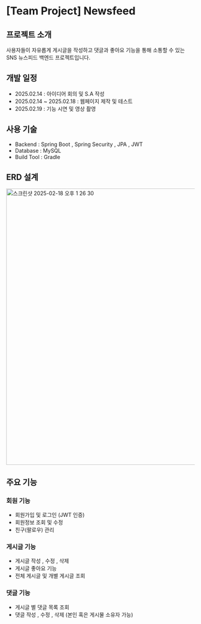 # [Team Project] Newsfeed
## 프로젝트 소개
사용자들이 자유롭게 게시글을 작성하고 댓글과 좋아요 기능을 통해 소통할 수 있는 SNS 뉴스피드 백엔드 프로젝트입니다.

## 개발 일정
- 2025.02.14 : 아이디어 회의 및 S.A 작성
- 2025.02.14 ~ 2025.02.18 : 웹페이지 제작 및 테스트
- 2025.02.19 : 기능 시연 및 영상 촬영

## 사용 기술
- Backend : Spring Boot , Spring Security , JPA , JWT
- Database : MySQL
- Build Tool : Gradle

## ERD 설계
<img width="739" alt="스크린샷 2025-02-18 오후 1 26 30" src="https://github.com/user-attachments/assets/a833214b-45eb-45ea-942e-800d8679cae3" />

## 주요 기능
### 회원 기능
- 회원가입 및 로그인 (JWT 인증)
- 회원정보 조회 및 수정
- 친구(팔로우) 관리

### 게시글 기능
- 게시글 작성 , 수정 , 삭제
- 게시글 좋아요 기능
- 전체 게시글 및 개별 게시글 조회

### 댓글 기능
- 게시글 별 댓글 목록 조회
- 댓글 작성 , 수정 , 삭제 (본인 혹은 게시물 소유자 가능)
